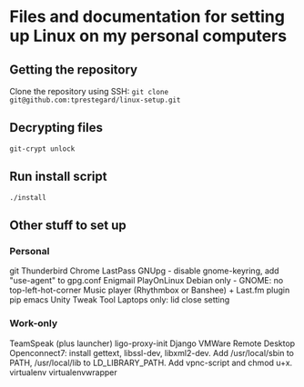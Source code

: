 # Files and documentation for setting up Linux on my personal computers

## Getting the repository
Clone the repository using SSH:
`git clone git@github.com:tprestegard/linux-setup.git`

## Decrypting files
`git-crypt unlock`

## Run install script
`./install`

## Other stuff to set up

### Personal
git
Thunderbird
Chrome
LastPass
GNUpg - disable gnome-keyring, add "use-agent" to gpg.conf
Enigmail
PlayOnLinux
Debian only - GNOME: no top-left-hot-corner
Music player (Rhythmbox or Banshee) + Last.fm plugin
pip
emacs
Unity Tweak Tool
Laptops only: lid close setting

### Work-only
TeamSpeak (plus launcher)
ligo-proxy-init
Django
VMWare
Remote Desktop
Openconnect7: install gettext, libssl-dev, libxml2-dev. Add /usr/local/sbin to PATH, /usr/local/lib to LD_LIBRARY_PATH. Add vpnc-script and chmod u+x.
virtualenv
virtualenvwrapper
